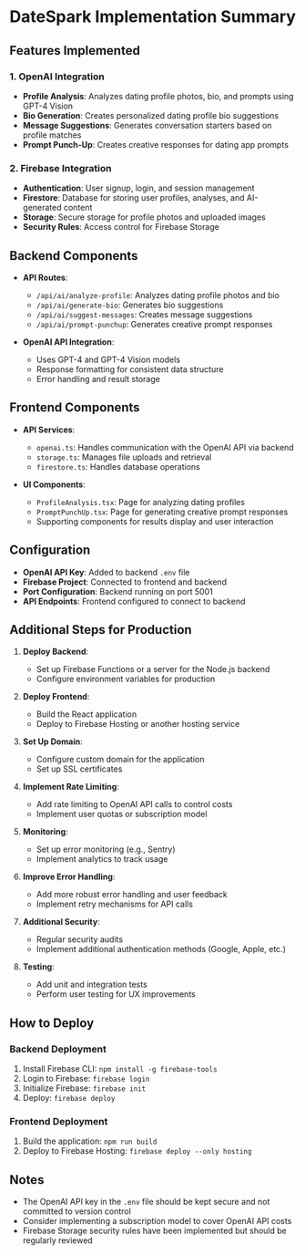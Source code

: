 # DateSpark Implementation Summary

## Features Implemented

### 1. OpenAI Integration
- **Profile Analysis**: Analyzes dating profile photos, bio, and prompts using GPT-4 Vision
- **Bio Generation**: Creates personalized dating profile bio suggestions
- **Message Suggestions**: Generates conversation starters based on profile matches
- **Prompt Punch-Up**: Creates creative responses for dating app prompts

### 2. Firebase Integration
- **Authentication**: User signup, login, and session management
- **Firestore**: Database for storing user profiles, analyses, and AI-generated content
- **Storage**: Secure storage for profile photos and uploaded images
- **Security Rules**: Access control for Firebase Storage

## Backend Components

- **API Routes**:
  - `/api/ai/analyze-profile`: Analyzes dating profile photos and bio
  - `/api/ai/generate-bio`: Generates bio suggestions
  - `/api/ai/suggest-messages`: Creates message suggestions
  - `/api/ai/prompt-punchup`: Generates creative prompt responses

- **OpenAI API Integration**:
  - Uses GPT-4 and GPT-4 Vision models
  - Response formatting for consistent data structure
  - Error handling and result storage

## Frontend Components

- **API Services**:
  - `openai.ts`: Handles communication with the OpenAI API via backend
  - `storage.ts`: Manages file uploads and retrieval
  - `firestore.ts`: Handles database operations

- **UI Components**:
  - `ProfileAnalysis.tsx`: Page for analyzing dating profiles
  - `PromptPunchUp.tsx`: Page for generating creative prompt responses
  - Supporting components for results display and user interaction

## Configuration

- **OpenAI API Key**: Added to backend `.env` file
- **Firebase Project**: Connected to frontend and backend
- **Port Configuration**: Backend running on port 5001
- **API Endpoints**: Frontend configured to connect to backend

## Additional Steps for Production

1. **Deploy Backend**:
   - Set up Firebase Functions or a server for the Node.js backend
   - Configure environment variables for production

2. **Deploy Frontend**:
   - Build the React application
   - Deploy to Firebase Hosting or another hosting service

3. **Set Up Domain**:
   - Configure custom domain for the application
   - Set up SSL certificates

4. **Implement Rate Limiting**:
   - Add rate limiting to OpenAI API calls to control costs
   - Implement user quotas or subscription model

5. **Monitoring**:
   - Set up error monitoring (e.g., Sentry)
   - Implement analytics to track usage

6. **Improve Error Handling**:
   - Add more robust error handling and user feedback
   - Implement retry mechanisms for API calls

7. **Additional Security**:
   - Regular security audits
   - Implement additional authentication methods (Google, Apple, etc.)

8. **Testing**:
   - Add unit and integration tests
   - Perform user testing for UX improvements

## How to Deploy

### Backend Deployment

1. Install Firebase CLI: `npm install -g firebase-tools`
2. Login to Firebase: `firebase login`
3. Initialize Firebase: `firebase init`
4. Deploy: `firebase deploy`

### Frontend Deployment

1. Build the application: `npm run build`
2. Deploy to Firebase Hosting: `firebase deploy --only hosting`

## Notes

- The OpenAI API key in the `.env` file should be kept secure and not committed to version control
- Consider implementing a subscription model to cover OpenAI API costs
- Firebase Storage security rules have been implemented but should be regularly reviewed 